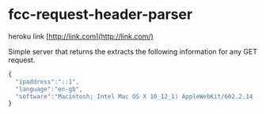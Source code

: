 # fcc-request-header-parser
heroku link [http://link.com](http://link.com/)

Simple server that returns the extracts the following information for any GET request.
```javascript
{
  "ipaddress":"::1",
  "language":"en-gb",
  "software":"Macintosh; Intel Mac OS X 10_12_1) AppleWebKit/602.2.14 (KHTML, like Gecko"
}
```
